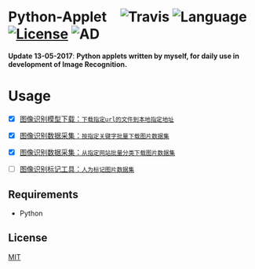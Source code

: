 # Python-Applet　![Travis](https://img.shields.io/travis/rust-lang/rust.svg) ![Language](https://img.shields.io/badge/language-Python-orange.svg) [![License](https://img.shields.io/badge/license-MIT-blue.svg)](./LICENSE.md) ![AD](https://img.shields.io/badge/全宇宙最好的-python小程序-pink.svg)

__Update 13-05-2017__:   __Python applets written by myself, for daily use in development of Image Recognition.__


# Usage

- [x] [图像识别模型下载：```下载指定url的文件到本地指定地址```](https://github.com/JNingWei/Python-Applet/tree/master/DownloadFileFromUrl)

- [x] [图像识别数据采集：```按指定关键字批量下载图片数据集```](https://github.com/JNingWei/Python-Applet/tree/master/DownloadImageThroughSpecificKeyword)

- [x] [图像识别数据采集：```从指定网站批量分类下载图片数据集```](https://github.com/JNingWei/Python-Applet/tree/master/DownloadImageThroughSpecificWebsite)

- [ ] [图像识别标记工具：```人为标记图片数据集```]()

## Requirements

   * Python

## License

[MIT](https://github.com/JNingWei/Python-Applet/blob/master/LICENSE.md)
